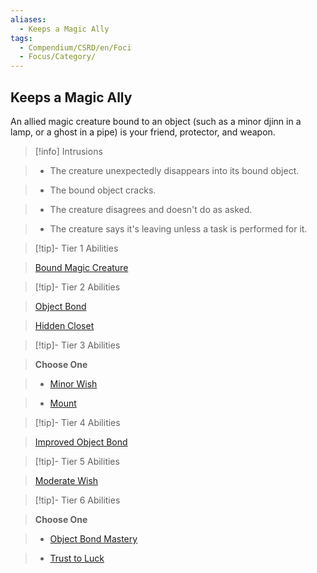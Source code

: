 ```yaml
---
aliases:
  - Keeps a Magic Ally
tags:
  - Compendium/CSRD/en/Foci
  - Focus/Category/
---
```

  
    
## Keeps a Magic Ally    
An allied magic creature bound to an object (such as a minor djinn in a lamp, or a ghost in a pipe) is your friend, protector, and weapon.    
  
>[!info] Intrusions    
>- The creature unexpectedly disappears into its bound object.    
>- The bound object cracks.    
>- The creature disagrees and doesn't do as asked.    
>- The creature says it's leaving unless a task is performed for it.    
  
  
>[!tip]- Tier 1 Abilities    
> [Bound Magic Creature](Bound-Magic-Creature.md)    
  
  
>[!tip]- Tier 2 Abilities    
> [Object Bond](Object-Bond.md)    
> [Hidden Closet](Hidden-Closet.md)    
  
  
>[!tip]- Tier 3 Abilities    
> **Choose One**    
>- [Minor Wish](Minor-Wish.md)    
>- [Mount](Mount.md)    
  
  
>[!tip]- Tier 4 Abilities    
> [Improved Object Bond](Improved-Object-Bond.md)    
  
  
>[!tip]- Tier 5 Abilities    
> [Moderate Wish](Moderate-Wish.md)    
  
  
>[!tip]- Tier 6 Abilities    
> **Choose One**    
>- [Object Bond Mastery](Object-Bond-Mastery.md)    
>- [Trust to Luck](Trust-to-Luck.md)